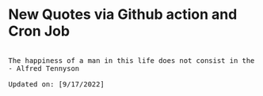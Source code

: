 # New Quotes via Github action and Cron Job

<pre>
<!-- #quote -->
The happiness of a man in this life does not consist in the absence but in the mastery of his passions.
- Alfred Tennyson

Updated on: [9/17/2022]
<!-- #quoteEnd -->
</pre>
